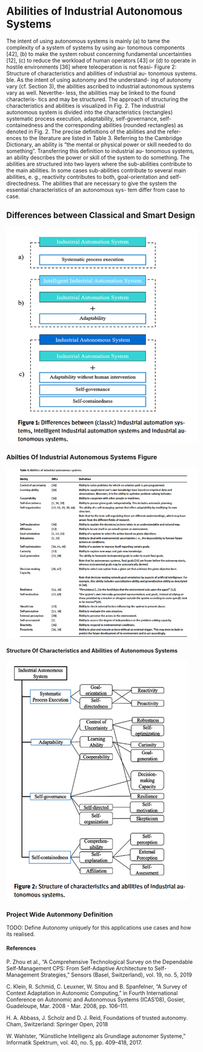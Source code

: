 # Abilities of Industrial Autonomous Systems

The intent of using autonomous systems is mainly (a) to
tame the complexity of a system of systems by using au-
tonomous components [42], (b) to make the system robust
concerning fundamental uncertainties [12], (c) to reduce
the workload of human operators [43] or (d) to operate in
hostile environments [36] where teleoperation is not feasi-
Figure 2: Structure of characteristics and abilities of industrial au-
tonomous systems.
ble. As the intent of using autonomy and the understand-
ing of autonomy vary (cf. Section 3), the abilities ascribed
to industrial autonomous systems vary as well. Neverthe-
less, the abilities may be linked to the found characteris-
tics and may be structured. The approach of structuring
the characteristics and abilities is visualized in Fig. 2.
The industrial autonomous system is divided into the
characteristics (rectangles) systematic process execution,
adaptability, self-governance, self-containedness and the
corresponding abilities (rounded rectangles) as denoted in
Fig. 2. The precise definitions of the abilities and the refer-
ences to the literature are listed in Table 3.
Referring to the Cambridge Dictionary, an ability is
“the mental or physical power or skill needed to do
something”. Transferring this definition to industrial au-
tonomous systems, an ability describes the power or skill
of the system to do something.
The abilities are structured into two layers where the
sub-abilities contribute to the main abilities. In some cases
sub-abilities contribute to several main abilities, e. g.,
reactivity contributes to both, goal-orientation and self-
directedness. The abilities that are necessary to give the
system the essential characteristics of an autonomous sys-
tem differ from case to case.

## Differences between Classical and Smart Design

![Differences in Design Classical VS SMART](/Research/Autonomy/pic/ClassicalvsIntelligenSystem.png)

### Abilties Of Industrial Autonomous Systems Figure

![Abilities of Autonomous Systems](/Research/Autonomy/pic/AbilitiesOfIndustriesAutonomousSystem.png)

#### Structure Of Characteristics and Abilities of Autonomous Systems

![Characteristics and Abilitis Systems](/Research//Autonomy/pic/StructureOfCharacteristicsandAbilitiesofAutonomousSystems.png)

### Project Wide Autonmony Definition

TODO: Define Autonomy uniquely for this applications use cases and how its realised.

#### References

P. Zhou et al., “A Comprehensive Technological Survey on
the Dependable Self-Management CPS: From Self-Adaptive
Architecture to Self-Management Strategies,” Sensors (Basel,
Switzerland), vol. 19, no. 5, 2019

C. Klein, R. Schmid, C. Leuxner, W. Sitou and B. Spanfelner,
“A Survey of Context Adaptation in Autonomic Computing,” in
Fourth International Conference on Autonomic and Autonomous
Systems (ICAS’08), Gosier, Guadeloupe, Mar. 2008 - Mar. 2008,
pp. 106–111.

H. A. Abbass, J. Scholz and D. J. Reid, Foundations of trusted
autonomy. Cham, Switzerland: Springer Open, 2018

W. Wahlster, “Künstliche Intelligenz als Grundlage autonomer
Systeme,” Informatik Spektrum, vol. 40, no. 5, pp. 409–418,
2017.
